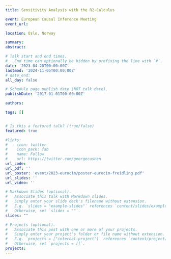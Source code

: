 ```yaml
---
title: Sensitivity Analysis with the R2-Calculus

event: European Causal Inference Meeting
event_url:

location: Oslo, Norway

summary:
abstract:

# Talk start and end times.
#   End time can optionally be hidden by prefixing the line with `#`.
date: '2023-04-20T00:00:00Z'
lastmod: '2024-11-05T00:00:00Z'
# date_end:
all_day: false

# Schedule page publish date (NOT talk date).
publishDate: '2017-01-01T00:00:00Z'

authors:

tags: []


# Is this a featured talk? (true/false)
featured: true

#links:
#  - icon: twitter
#    icon_pack: fab
#    name: Follow
#    url: https://twitter.com/georgecushen
url_code:
url_pdf: ''
url_poster: 'event/2023-eurocim/poster-eurocim-freidling.pdf'
url_slides: ''
url_video: ''

# Markdown Slides (optional).
#   Associate this talk with Markdown slides.
#   Simply enter your slide deck's filename without extension.
#   E.g. `slides = "example-slides"` references `content/slides/example-slides.md`.
#   Otherwise, set `slides = ""`.
slides: ""

# Projects (optional).
#   Associate this post with one or more of your projects.
#   Simply enter your project's folder or file name without extension.
#   E.g. `projects = ["internal-project"]` references `content/project/deep-learning/index.md`.
#   Otherwise, set `projects = []`.
projects:
---
```

